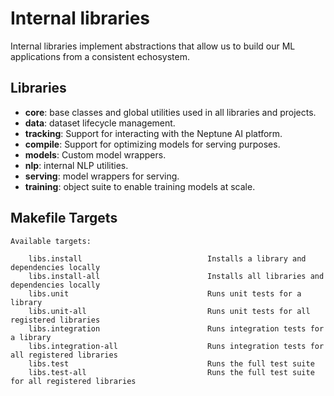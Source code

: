 # Internal libraries

Internal libraries implement abstractions that allow us to build our ML applications from a consistent echosystem.

## Libraries

- **core**: base classes and global utilities used in all libraries and projects.
- **data**: dataset lifecycle management.
- **tracking**: Support for interacting with the Neptune AI platform.
- **compile**: Support for optimizing models for serving purposes.
- **models**: Custom model wrappers.
- **nlp**: internal NLP utilities.
- **serving**: model wrappers for serving.
- **training**: object suite to enable training models at scale.

## Makefile Targets

```text
Available targets:

    libs.install                            Installs a library and dependencies locally
    libs.install-all                        Installs all libraries and dependencies locally
    libs.unit                               Runs unit tests for a library
    libs.unit-all                           Runs unit tests for all registered libraries
    libs.integration                        Runs integration tests for a library
    libs.integration-all                    Runs integration tests for all registered libraries
    libs.test                               Runs the full test suite
    libs.test-all                           Runs the full test suite for all registered libraries
    

```
